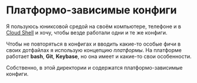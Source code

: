 # Платформо-зависимые конфиги

Я пользуюсь юниксовой средой на своём компьютере, телефоне и в [Cloud
Shell](https://cloud.google.com/shell/) и хочу, чтобы везде работали
одни и те же конфиги.

Чтобы не повторяться в конфигах и вводить какие-то особые фичи в своих
дотфайлах я использую концепцию *платформы*. На платформе работает **bash**,
**Git**, **Keybase**, но она имеет и какие-то свои особенности.

Собственно, в этой директории и содержатся платформо-зависимые конфиги.
